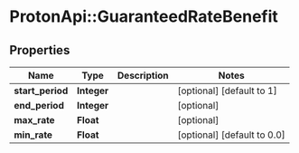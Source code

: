 # ProtonApi::GuaranteedRateBenefit

## Properties
Name | Type | Description | Notes
------------ | ------------- | ------------- | -------------
**start_period** | **Integer** |  | [optional] [default to 1]
**end_period** | **Integer** |  | [optional] 
**max_rate** | **Float** |  | [optional] 
**min_rate** | **Float** |  | [optional] [default to 0.0]


